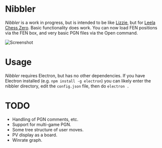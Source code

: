 # Nibbler

*Nibbler* is a work in progress, but is intended to be like [Lizzie](https://github.com/featurecat/lizzie), but for [Leela Chess Zero](https://github.com/LeelaChessZero/lc0). Basic functionality does work. You can now load FEN positions via the FEN box, and very basic PGN files via the Open command.

![Screenshot](https://user-images.githubusercontent.com/16438795/58752417-637bb500-84a6-11e9-8cae-5acb51b1a98c.png)

# Usage

*Nibbler* requires Electron, but has no other dependencies. If you have Electron installed (e.g. `npm install -g electron`) you can likely enter the nibbler directory, edit the `config.json` file, then do `electron .`

# TODO

* Handling of PGN comments, etc.
* Support for multi-game PGN.
* Some tree structure of user moves.
* PV display as a board.
* Winrate graph.

